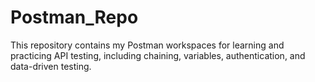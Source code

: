 # Postman_Repo
This repository contains my Postman workspaces for learning and practicing API testing, including chaining, variables, authentication, and data-driven testing.
